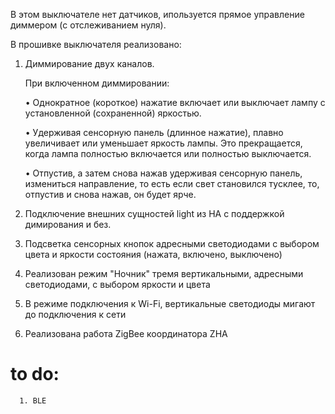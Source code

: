 В этом выключателе нет датчиков, ипользуется прямое управление диммером (с отслеживанием нуля).

В прошивке выключателя реализовано:
1. Диммирование двух каналов.

      При включенном диммировании:

      • Однократное (короткое) нажатие включает или выключает лампу с установленной (сохраненной) яркостью.

      • Удерживая сенсорную панель (длинное нажатие), плавно увеличивает или уменьшает яркость лампы. Это прекращается, когда лампа полностью включается или полностью выключается.

      • Отпустив, а затем снова нажав удерживая сенсорную панель, измениться направление, то есть если свет становился тусклее, то, отпустив и снова нажав, он будет ярче.

2. Подключение внешних сущностей light из HA с поддержкой димирования и без.
3. Подсветка сенсорных кнопок адресными светодиодами с выбором цвета и яркости состояния (нажата, включено, выключено)
4. Реализован режим "Ночник" тремя вертикальными, адресными светодиодами, с выбором яркости и цвета
5. В режиме подключения к Wi-Fi, вертикальные светодиоды мигают до подключения к сети
6. Реализована работа ZigBee координатора ZHA

# to do: 
      
      1. BLE

